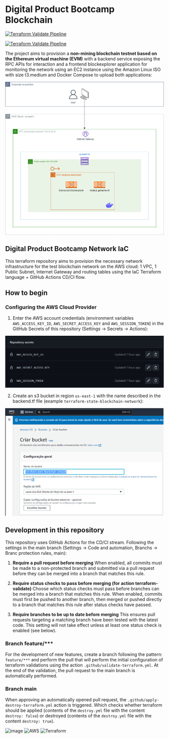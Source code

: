 # Digital Product Bootcamp Blockchain

[![Terraform Validate Pipeline](https://github.com/paulosobral/digital-product-bootcamp-network-iac/actions/workflows/validate-terraform.yml/badge.svg)](https://github.com/paulosobral/digital-product-bootcamp-network-iac/actions/wokflows/validate-terraform.yml)

[![Terraform Validate Pipeline](https://github.com/paulosobral/digital-product-bootcamp-network-iac/actions/workflows/apply-destroy-terraform.yml/badge.svg)](https://github.com/paulosobral/digital-product-bootcamp-network-iac/actions/wokflows/apply-destroy-terraform.yml)

The project aims to provision a **non-mining blockchain testnet based on the Ethereum virtual machine (EVM)** with a backend service exposing the RPC APIs for interaction and a frontend blockexplorer application for monitoring the network using an EC2 instance using the Amazon Linux ISO with size t3.medium and Docker Compose to upload both applications:

![Project architecture](./assets/bootcamp-blockchain-v2.drawio.png "Project architecture")

## Digital Product Bootcamp Network IaC

This terraform repository aims to provision the necessary network infrastructure for the test blockchain network on the AWS cloud: 1 VPC, 1 Public Subnet, Internet Gateway and routing tables using the IaC Terraform language + GitHub Actions CD/CI flow.

## How to begin

### Configuring the AWS Cloud Provider

1. Enter the AWS account credentials (environment variables `AWS_ACCESS_KEY_ID`, `AWS_SECRET_ACCESS_KEY` and `AWS_SESSION_TOKEN`) in the GitHub Secrets of this repository (Settings -> Secrets -> Actions):

![Set GitHub Secrets in this repo](./assets/github-secrets.png "Set GitHub Secrets in this repo")

2. Create an s3 bucket in region `us-east-1` with the name described in the backend.tf file (example `terraform-state-blockchain-network`):

![Set GitHub Secrets in this repo](./assets/create-s3-bucket-backend-terraform.png "Set GitHub Secrets in this repo")

## Development in this repository

This repository uses GitHub Actions for the CD/CI stream. Following the settings in the main branch (Settings -> Code and automation, Branchs -> Branc protection rules, main):

1. **Require a pull request before merging**
When enabled, all commits must be made to a non-protected branch and submitted via a pull request before they can be merged into a branch that matches this rule.

2. **Require status checks to pass before merging (for action terraform-validate)**
Choose which status checks must pass before branches can be merged into a branch that matches this rule. When enabled, commits must first be pushed to another branch, then merged or pushed directly to a branch that matches this rule after status checks have passed.

3. **Require branches to be up to date before merging**
This ensures pull requests targeting a matching branch have been tested with the latest code. This setting will not take effect unless at least one status check is enabled (see below).

### Branch feature/***

For the development of new features, create a branch following the pattern: `feature/***` and perform the pull that will perform the initial configuration of terraform validations using the action `.github/validate-terraform.yml`. At the end of the validation, the pull request to the main branch is automatically performed.

### Branch main

When approving an automatically opened pull request, the `.github/apply-destroy-terraform.yml` action is triggered. Which checks whether terraform should be applied (contents of the `destroy.yml` file with the content `destroy: false`) or destroyed (contents of the `destroy.yml` file with the content `destroy: true`).

![image](https://img.shields.io/badge/GitHub-100000?style=for-the-badge&logo=github&logoColor=white) ![AWS](https://img.shields.io/badge/AWS-%23FF9900.svg?style=for-the-badge&logo=amazon-aws&logoColor=white) ![Terraform](https://img.shields.io/badge/terraform-%235835CC.svg?style=for-the-badge&logo=terraform&logoColor=white)